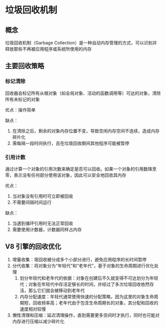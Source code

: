 # 垃圾回收机制

## 概念

垃圾回收机制（Garbage Collection）是一种自动内存管理的方式，可以识别并释放那些不再被应用程序或系统所使用的内存

## 主要回收策略

### 标记清除

回收器会标记所有从根对象（如全局对象、活动的函数调用等）可达的对象，清除所有未标记的对象

优点：操作简单

缺点：

1. 在清除之后，剩余的对象内存位置不变，导致空闲内存空间不连续，造成内存碎片化
2. 需每隔一段时间执行，且在垃圾回收期间其他程序可能被暂停

### 引用计数

通过计算一个对象的引用次数来确定是否可以回收。如果一个对象的引用数降至零，表示没有任何部分使用该对象，因此可以安全地回收其内存

优点：

1. 当对象没有引用时可立即被回收
2. 不需要间隔时间运行

缺点：

1. 当遇到循环引用时无法正常回收
2. 需要使用计数器，计数器同样占内存

## V8 引擎的回收优化

1. 增量收集：圾回收被分成多个小部分进行，避免应用程序的长时间暂停
2. 分代收集：将对象分为“年轻代”和“老年代”，基于对象的生命周期进行优化处理
   1. 划分年轻代和老年代的依据：对象在创建后不久就变得不可达划分为年轻代；对象在年轻代中存活足够长的时间，并经过了多次垃圾回收依然存活，那么它们就会被移动到老年代
   2. 内存分配速度：年轻代通常使用快速的分配策略，因为这里的对象生命周期短，回收频率高；老年代由于包含生命周期长的对象，其分配和回收的速度相对较慢
3. 懒性清理和压缩：延迟清理操作，直到需要更多空间时才执行，同时也可能对内存进行压缩以减少碎片化
